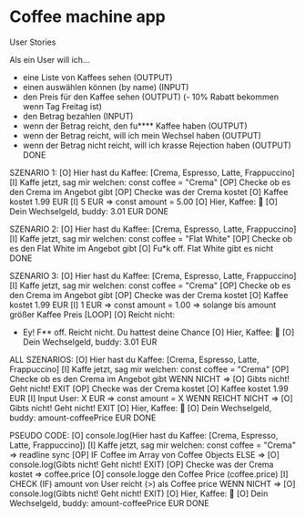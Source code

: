 # Coffee machine app

User Stories

Als ein User will ich...
- eine Liste von Kaffees sehen (OUTPUT)
- einen auswählen können (by name) (INPUT)
- den Preis für den Kaffee sehen (OUTPUT)
(- 10% Rabatt bekommen wenn Tag Freitag ist)
- den Betrag bezahlen (INPUT)
- wenn der Betrag reicht, den fu**** Kaffee haben (OUTPUT)
- wenn der Betrag reicht, will ich mein Wechsel haben (OUTPUT)
- wenn der Betrag nicht reicht, will ich krasse Rejection haben (OUTPUT)
DONE

SZENARIO 1:
[O] Hier hast du Kaffee: [Crema, Espresso, Latte, Frappuccino]
[I] Kaffe jetzt, sag mir welchen: const coffee = "Crema"
[OP] Checke ob es den Crema im Angebot gibt
[OP] Checke was der Crema kostet
[O] Kaffee kostet 1.99 EUR
[I] 5 EUR => const amount = 5.00
[O] Hier, Kaffee: 🍜
[O] Dein Wechselgeld, buddy: 3.01 EUR
DONE


SZENARIO 2:
[O] Hier hast du Kaffee: [Crema, Espresso, Latte, Frappuccino]
[I] Kaffe jetzt, sag mir welchen: const coffee = "Flat White"
[OP] Checke ob es den Flat White im Angebot gibt
[O] Fu*k off. Flat White gibt es nicht
DONE

SZENARIO 3:
[O] Hier hast du Kaffee: [Crema, Espresso, Latte, Frappuccino]
[I] Kaffe jetzt, sag mir welchen: const coffee = "Crema"
[OP] Checke ob es den Crema im Angebot gibt
[OP] Checke was der Crema kostet
[O] Kaffee kostet 1.99 EUR
[I] 1 EUR => const amount = 1.00 => solange bis amount größer Kaffee Preis [LOOP]
[O] Reicht nicht:
   - Ey! F** off. Reicht nicht. Du hattest deine Chance
[O] Hier, Kaffee: 🍜
[O] Dein Wechselgeld, buddy: 3.01 EUR


ALL SZENARIOS:
[O] Hier hast du Kaffee: [Crema, Espresso, Latte, Frappuccino]
[I] Kaffe jetzt, sag mir welchen: const coffee = "Crema"
[OP] Checke ob es den Crema im Angebot gibt
    WENN NICHT => [O] Gibts nicht! Geht nicht! EXIT
[OP] Checke was der Crema kostet
[O] Kaffee kostet 1.99 EUR
[I] Input User: X EUR => const amount = X
    WENN REICHT NICHT => [O] Gibts nicht! Geht nicht! EXIT
[O] Hier, Kaffee: 🍜
[O] Dein Wechselgeld, buddy: amount-coffeePrice EUR
DONE

PSEUDO CODE:
[O] console.log(Hier hast du Kaffee: [Crema, Espresso, Latte, Frappuccino])
[I] Kaffe jetzt, sag mir welchen: const coffee = "Crema" => readline sync
[OP] IF Coffee im Array von Coffee Objects
    ELSE => [O] console.log(Gibts nicht! Geht nicht! EXIT)
[OP] Checke was der Crema kostet => coffee.price
[O] console.logge den Coffee Price (coffee.price)
[I] CHECK (IF) amount von User reicht (>) als Coffee price
    WENN NICHT => [O] console.log(Gibts nicht! Geht nicht! EXIT)
[O] Hier, Kaffee: 🍜
[O] Dein Wechselgeld, buddy: amount-coffeePrice EUR
DONE
